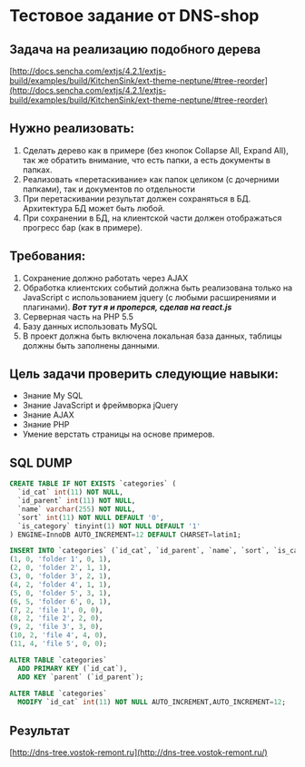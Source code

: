 # Тестовое задание от DNS-shop

## Задача на реализацию подобного дерева 

[http://docs.sencha.com/extjs/4.2.1/extjs-build/examples/build/KitchenSink/ext-theme-neptune/#tree-reorder](http://docs.sencha.com/extjs/4.2.1/extjs-build/examples/build/KitchenSink/ext-theme-neptune/#tree-reorder)

## Нужно реализовать:
1. Сделать дерево как в примере (без кнопок Collapse All, Expand All), так же обратить внимание, что есть папки, а есть документы в папках.
2. Реализовать «перетаскивание» как папок целиком (с дочерними папками), так и документов по отдельности
3. При перетаскивании результат должен сохраняться в БД. Архитектура БД может быть любой.
4. При сохранении в БД, на клиентской части должен отображаться прогресс бар (как в примере).

## Требования:
1. Сохранение должно работать через AJAX
2. Обработка клиентских событий должна быть реализована только на JavaScript с использованием jquery (с любыми расширениями и плагинами).  ***Вот тут я и проперся, сделав на react.js***
3. Серверная часть на PHP 5.5 
4. Базу данных использовать MySQL 
5. В проект должна быть включена локальная база данных, таблицы должны быть заполнены данными.

## Цель задачи проверить следующие навыки:
* Знание My SQL
* Знание JavaScript и фреймворка jQuery
* Знание AJAX
* Знание PHP
* Умение верстать страницы на основе примеров.

## SQL DUMP
```sql
CREATE TABLE IF NOT EXISTS `categories` (
  `id_cat` int(11) NOT NULL,
  `id_parent` int(11) NOT NULL,
  `name` varchar(255) NOT NULL,
  `sort` int(11) NOT NULL DEFAULT '0',
  `is_category` tinyint(1) NOT NULL DEFAULT '1'
) ENGINE=InnoDB AUTO_INCREMENT=12 DEFAULT CHARSET=latin1;

INSERT INTO `categories` (`id_cat`, `id_parent`, `name`, `sort`, `is_category`) VALUES
(1, 0, 'folder 1', 0, 1),
(2, 0, 'folder 2', 1, 1),
(3, 0, 'folder 3', 2, 1),
(4, 2, 'folder 4', 1, 1),
(5, 0, 'folder 5', 3, 1),
(6, 5, 'folder 6', 0, 1),
(7, 2, 'file 1', 0, 0),
(8, 2, 'file 2', 2, 0),
(9, 2, 'file 3', 3, 0),
(10, 2, 'file 4', 4, 0),
(11, 4, 'file 5', 0, 0);

ALTER TABLE `categories`
  ADD PRIMARY KEY (`id_cat`),
  ADD KEY `parent` (`id_parent`);
  
ALTER TABLE `categories`
  MODIFY `id_cat` int(11) NOT NULL AUTO_INCREMENT,AUTO_INCREMENT=12;
  ```

## Результат
[http://dns-tree.vostok-remont.ru](http://dns-tree.vostok-remont.ru/)
